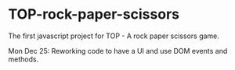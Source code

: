 # TOP-rock-paper-scissors
The first javascript project for TOP - A rock paper scissors game. 

Mon Dec 25:
Reworking code to have a UI and use DOM events and methods. 